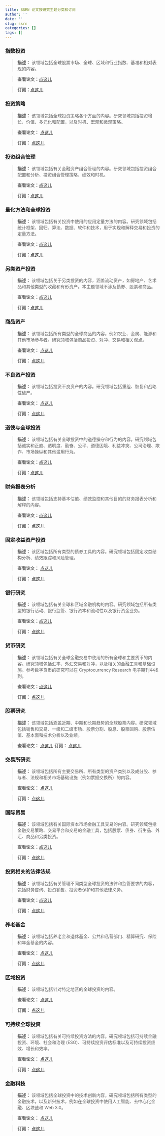 ```yaml
---
title: SSRN 论文按研究主题分类和订阅
author: ''
date: ''
slug: ssrn
categories: []
tags: []
---
```


### 指数投资

> **描述：** 该领域包括全球股票市场、全球、区域和行业指数、基准和相对表现的内容。

> **查看论文：**[点这儿](https://www.ssrn.com/link/Global-Investment-Indices)

> **订阅：**[点这儿](https://hq.ssrn.com/jourInvite.cfm?link=Global-Investment-Indices) 


### 投资策略

> **描述：** 该领域包括全球投资策略各个方面的内容。研究领域包括投资增长、价值、多元化和配置，以及时机、宏观和微观策略。

> **查看论文：** [点这儿](https://www.ssrn.com/link/Global-Investment-Strategy) 

> **订阅：** [点这儿](https://hq.ssrn.com/jourInvite.cfm?link=Global-Investment-Strategy) 
### 投资组合管理

> **描述：** 该领域包括有关金融资产组合管理的内容。研究领域包括投资组合配置和分析、投资组合管理策略、绩效和时机。

> **查看论文：**[点这儿](https://www.ssrn.com/link/Portfolio-Management)  


>  **订阅：**[点这儿](https://hq.ssrn.com/jourInvite.cfm?link=Portfolio-Management) 



### 量化方法和全球投资

> **描述：** 该领域包括有关投资中使用的应用定量方法的内容。研究领域包括统计框架、回归、算法、数据、软件和技术，用于实现和解释交易和投资的定量方法。 

> **查看论文：**[点这儿](https://www.ssrn.com/link/Quantitative-Methods-Global-Investments)

> **订阅：**[点这儿](https://hq.ssrn.com/jourInvite.cfm?link=Quantitative-Methods-Global-Investments) 




### 另类资产投资

> **描述：** 该领域包括关于另类投资的内容，涵盖流动资产，如房地产、艺术品和其他类型的收藏和有形资产。本主题领域不涉及债券、股票和商品。

> **查看论文：**[点这儿](https://www.ssrn.com/link/Alternative-Asset-Investments) 

> **订阅：**[点这儿](https://hq.ssrn.com/jourInvite.cfm?link=Alternative-Asset-Investments)



### 商品资产

> **描述：** 该领域包括所有类型的全球商品的内容，例如农业、金属、能源和其他市场参与者。研究领域包括商品投资、对冲、交易和相关观点。

>**查看论文：** [点这儿](https://www.ssrn.com/link/Commodities)

>**订阅：** [点这儿](https://hq.ssrn.com/jourInvite.cfm?link=Commodities)





### 不良资产投资


> **描述：** 该领域包括投资不良资产的内容。研究领域包括重组、恢复和战略性破产。

> **查看论文：** [点这儿](https://www.ssrn.com/link/Distressed-Assets)

> **订阅：** [点这儿](https://hq.ssrn.com/jourInvite.cfm?link=Distressed-Assets)



### 道德与全球投资
> **描述：** 该领域包括有关全球投资中的道德操守和行为的内容。研究领域包括诚实和正直、透明度、勤奋、公平、道德困境、利益冲突、公司治理、欺诈、市场操纵和其他滥用行为。

> **查看论文：**[点这儿]( https://www.ssrn.com/link/Ethics-Global-Investments)

> **订阅：**[点这儿](https://hq.ssrn.com/jourInvite.cfm?link=Ethics-Global-Investments) 



### 财务报表分析

> **描述：** 该领域包括支持基本估值、绩效监控和其他目的的财务报表分析和解释的内容。

> **查看论文：**[点这儿]( https://www.ssrn.com/link/Financial-Statement-Analysis)

> **订阅：** [点这儿](https://hq.ssrn.com/jourInvite.cfm?link=Financial-Statement-Analysis) 




### 固定收益资产投资

> **描述：** 该区域包括所有类型的债券工具的内容。研究领域包括固定收益结构分析、绩效跟踪和风险管理。

> **查看论文：** [点这儿](https://www.ssrn.com/link/Fixed-Income-Investing)

> **订阅：** [点这儿](https://hq.ssrn.com/jourInvite.cfm?link=Fixed-Income-Investing)




### 银行研究

> **描述：** 该领域包括有关全球和区域金融机构的内容。研究领域包括所有类型的银行活动、银行监管、银行资本和流动性以及银行资金业务。

> **查看论文：**[点这儿](https://www.ssrn.com/link/Global-Banking) 

> **订阅：** [点这儿](https://hq.ssrn.com/jourInvite.cfm?link=Global-Banking) 





### 货币研究

> **描述：** 该领域包括有关全球金融交易中使用的所有全球和主要货币的内容。研究领域包括汇率、外汇交易和对冲，以及相关的金融工具和基础设施。参考数字货币的研究可以在 Cryptocurrency Research 电子期刊中找到。

> **查看论文：**[点这儿](https://www.ssrn.com/link/Global-Currencies) 

> **订阅：** [点这儿](https://hq.ssrn.com/jourInvite.cfm?link=Global-Currencies)





### 股票研究

> **描述：** 该领域包括涵盖近期、中期和长期趋势的全球股票内容。研究领域包括销售和交易、一级和二级市场、股票分割、股息、股票回购、股票估值、基本面和技术分析以及业绩。

> **查看论文：** [点这儿](https://www.ssrn.com/link/Global-Equities) 
> **订阅：** [点这儿](https://hq.ssrn.com/jourInvite.cfm?link=Global-Equities)




### 交易所研究

> **描述：** 该领域包括所有主要交易所、所有类型的资产类别以及成分股、参与者、法规和相关市场基础设施（例如票据交换所）的内容。


> **查看论文：** [点这儿](https://www.ssrn.com/link/Global-Exchanges) 

> **订阅：** [点这儿](https://hq.ssrn.com/jourInvite.cfm?link=Global-Exchanges)






### 国际贸易

> **描述：** 该领域包括有关国际资本市场金融工具交易的内容。研究领域包括金融交易策略、交易平台和交易的金融工具，包括股票、债券、衍生品、外汇、商品和另类投资。

>**查看论文：**[点这儿](https://www.ssrn.com/link/International-Trading) 

> **订阅：** [点这儿](https://hq.ssrn.com/jourInvite.cfm?link=International-Trading) 




### 投资相关的法律法规

> **描述：** 该领域包括有关管理不同类型全球投资的法律和监管要求的内容，包括财务咨询、投资销售、投资者保护和其他法律义务。

> **查看论文：**[点这儿](https://www.ssrn.com/link/Legal-Aspects-Global-Investing) 

> **订阅：** [点这儿](https://hq.ssrn.com/jourInvite.cfm?link=Legal-Aspects-Global-Investing)





### 养老基金

> **描述：** 该领域包括养老金和退休基金、公共和私营部门、精算研究、保险和年金基金的内容。

> **查看论文：** [点这儿](https://www.ssrn.com/link/Pension-Funds) 

> **订阅：** [点这儿](https://hq.ssrn.com/jourInvite.cfm?link=Pension-Funds) 





### 区域投资

> **描述：** 该领域包括针对特定地区的全球投资的内容。

> **查看论文：** [点这儿](https://www.ssrn.com/link/Regional-Investments) 

> **订阅：** [点这儿](https://hq.ssrn.com/jourInvite.cfm?link=Regional-Investments) 



### 可持续全球投资

> **描述：** 该领域包括有关可持续投资方法的内容。研究领域包括可持续金融投资、环境、社会和治理 (ESG)、可持续投资评估标准以及可持续投资绩效、增长和效率。

> **查看论文：** [点这儿](https://www.ssrn.com/link/Sustainable-Global-Investments) 

> **订阅：** [点这儿](https://hq.ssrn.com/jourInvite.cfm?link=Sustainable-Global-Investments) 


### 金融科技

> **描述：** 该领域包括全球投资中的技术创新内容。研究领域包括所有类型的金融技术，以及新兴技术，例如在全球投资中使用人工智能、去中心化金融、区块链和 Web 3.0。

> **查看论文：** [点这儿](https://www.ssrn.com/link/Technology-Global-Investing) 

> **订阅：** [点这儿](https://hq.ssrn.com/jourInvite.cfm?link=Technology-Global-Investing) 
